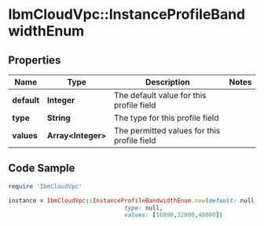 # IbmCloudVpc::InstanceProfileBandwidthEnum

## Properties

Name | Type | Description | Notes
------------ | ------------- | ------------- | -------------
**default** | **Integer** | The default value for this profile field | 
**type** | **String** | The type for this profile field | 
**values** | **Array&lt;Integer&gt;** | The permitted values for this profile field | 

## Code Sample

```ruby
require 'IbmCloudVpc'

instance = IbmCloudVpc::InstanceProfileBandwidthEnum.new(default: null,
                                 type: null,
                                 values: [16000,32000,48000])
```


